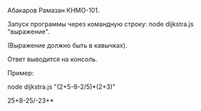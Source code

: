 Абакаров Рамазан КНМО-101.

Запуск программы через командную строку: node dijkstra.js "выражение".

(Выражение должно быть в кавычках).

Ответ выводится на консоль.

Пример:

node dijkstra.js "(2+5-8-2/5)*(2+3)"

25+8-25/-23+*
